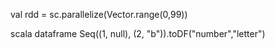 
val rdd = sc.parallelize(Vector.range(0,99))

scala dataframe
Seq((1, null), (2, "b")).toDF("number","letter")

